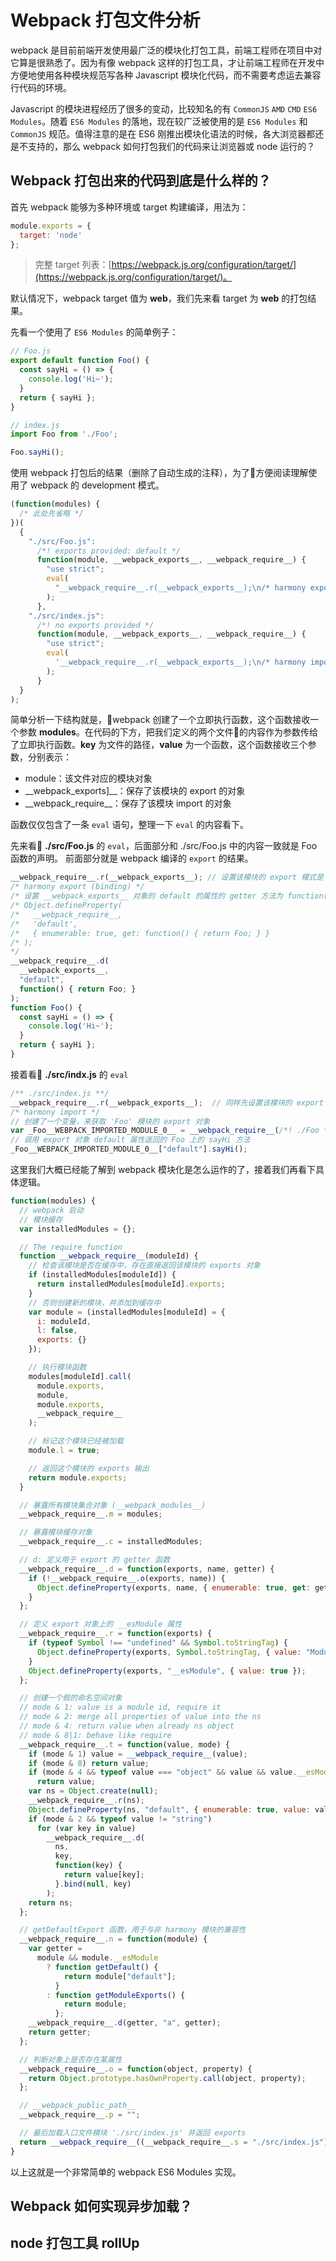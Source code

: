 # Webpack 打包文件分析

webpack 是目前前端开发使用最广泛的模块化打包工具，前端工程师在项目中对它算是很熟悉了。因为有像 webpack 这样的打包工具，才让前端工程师在开发中方便地使用各种模块规范写各种 Javascript 模块化代码，而不需要考虑运去兼容行代码的环境。

Javascript 的模块进程经历了很多的变动，比较知名的有 `CommonJS` `AMD` `CMD` `ES6 Modules`。随着 `ES6 Modules` 的落地，现在较广泛被使用的是 `ES6 Modules` 和 `CommonJS` 规范。值得注意的是在 ES6 刚推出模块化语法的时候，各大浏览器都还是不支持的，那么 webpack 如何打包我们的代码来让浏览器或 node 运行的？

## Webpack 打包出来的代码到底是什么样的？

首先 webpack 能够为多种环境或 target 构建编译，用法为：

```javascript
module.exports = {
  target: 'node'
};
```

> 完整 target 列表：[https://webpack.js.org/configuration/target/](https://webpack.js.org/configuration/target/)。

默认情况下，webpack target 值为 **web**，我们先来看 target 为 **web** 的打包结果。

先看一个使用了 `ES6 Modules` 的简单例子：

```javascript
// Foo.js
export default function Foo() {
  const sayHi = () => {
    console.log('Hi~');
  }
  return { sayHi };
}
```

```javascript
// index.js
import Foo from './Foo';

Foo.sayHi();
```

使用 webpack 打包后的结果（删除了自动生成的注释），为了方便阅读理解使用了 webpack 的 development 模式。

```javascript
(function(modules) {
  /* 此处先省略 */
})(
  {
    "./src/Foo.js":
      /*! exports provided: default */
      function(module, __webpack_exports__, __webpack_require__) {
        "use strict";
        eval(
          "__webpack_require__.r(__webpack_exports__);\n/* harmony export (binding) */ __webpack_require__.d(__webpack_exports__, \"default\", function() { return Foo; });\nfunction Foo() {\n  const sayHi = () => {\n    console.log('Hi~');\n  }\n  return { sayHi };\n}\n\n//# sourceURL=webpack:///./src/Foo.js?"
        );
      },
    "./src/index.js":
      /*! no exports provided */
      function(module, __webpack_exports__, __webpack_require__) {
        "use strict";
        eval(
          '__webpack_require__.r(__webpack_exports__);\n/* harmony import */ var _Foo__WEBPACK_IMPORTED_MODULE_0__ = __webpack_require__(/*! ./Foo */ "./src/Foo.js");\n\n\n_Foo__WEBPACK_IMPORTED_MODULE_0__["default"].sayHi();\n\n\n//# sourceURL=webpack:///./src/index.js?'
        );
      }
  }
);
```

简单分析一下结构就是，webpack 创建了一个立即执行函数，这个函数接收一个参数 **modules**。在代码的下方，把我们定义的两个文件的内容作为参数传给了立即执行函数。**key** 为文件的路径，**value** 为一个函数，这个函数接收三个参数，分别表示：
- module：该文件对应的模块对象
- \_\_webpack_exports]\_\_：保存了该模块的 export 的对象
- \_\_webpack_require\_\_：保存了该模块 import 的对象

函数仅仅包含了一条 `eval` 语句，整理一下 `eval` 的内容看下。

先来看 **./src/Foo.js** 的 `eval`，后面部分和 ./src/Foo.js 中的内容一致就是 Foo 函数的声明。
前面部分就是 webpack 编译的 `export` 的结果。

```javascript
__webpack_require__.r(__webpack_exports__); // 设置该模块的 export 模式是 ES6 Modules
/* harmony export (binding) */
/* 设置 __webpack_exports__ 对象的 default 的属性的 getter 方法为 function() { return Foo; }，相当于：
/* Object.defineProperty(
/*   __webpack_require__,
/*   'default',
/*   { enumerable: true, get: function() { return Foo; } }
/* );
*/
__webpack_require__.d(
  __webpack_exports__,
  "default",
  function() { return Foo; }
);
function Foo() {
  const sayHi = () => {
    console.log('Hi~');
  }
  return { sayHi };
}
```

接着看 **./src/indx.js** 的 `eval`

```javascript
/** ./src/index.js **/
__webpack_require__.r(__webpack_exports__);  // 同样先设置该模块的 export 模式为 ES6 Modules
/* harmony import */
// 创建了一个变量，来获取 'Foo' 模块的 export 对象
var _Foo__WEBPACK_IMPORTED_MODULE_0__ = __webpack_require__(/*! ./Foo */ "./src/Foo.js");
// 调用 export 对象 default 属性返回的 Foo 上的 sayHi 方法
_Foo__WEBPACK_IMPORTED_MODULE_0__["default"].sayHi();
```

这里我们大概已经能了解到 webpack 模块化是怎么运作的了，接着我们再看下具体逻辑。

```javascript
function(modules) {
  // webpack 启动
  // 模块缓存
  var installedModules = {};

  // The require function
  function __webpack_require__(moduleId) {
    // 检查该模块是否在缓存中，存在直接返回该模块的 exports 对象
    if (installedModules[moduleId]) {
      return installedModules[moduleId].exports;
    }
    // 否则创建新的模块，并添加到缓存中
    var module = (installedModules[moduleId] = {
      i: moduleId,
      l: false,
      exports: {}
    });

    // 执行模块函数
    modules[moduleId].call(
      module.exports,
      module,
      module.exports,
      __webpack_require__
    );

    // 标记这个模块已经被加载
    module.l = true;

    // 返回这个模块的 exports 输出
    return module.exports;
  }

  // 暴露所有模块集合对象 (__webpack_modules__)
  __webpack_require__.m = modules;

  // 暴露模块缓存对象
  __webpack_require__.c = installedModules;

  // d: 定义用于 export 的 getter 函数
  __webpack_require__.d = function(exports, name, getter) {
    if (!__webpack_require__.o(exports, name)) {
      Object.defineProperty(exports, name, { enumerable: true, get: getter });
    }
  };

  // 定义 export 对象上的 __esModule 属性
  __webpack_require__.r = function(exports) {
    if (typeof Symbol !== "undefined" && Symbol.toStringTag) {
      Object.defineProperty(exports, Symbol.toStringTag, { value: "Module" });
    }
    Object.defineProperty(exports, "__esModule", { value: true });
  };

  // 创建一个假的命名空间对象
  // mode & 1: value is a module id, require it
  // mode & 2: merge all properties of value into the ns
  // mode & 4: return value when already ns object
  // mode & 8|1: behave like require
  __webpack_require__.t = function(value, mode) {
    if (mode & 1) value = __webpack_require__(value);
    if (mode & 8) return value;
    if (mode & 4 && typeof value === "object" && value && value.__esModule)
      return value;
    var ns = Object.create(null);
    __webpack_require__.r(ns);
    Object.defineProperty(ns, "default", { enumerable: true, value: value });
    if (mode & 2 && typeof value != "string")
      for (var key in value)
        __webpack_require__.d(
          ns,
          key,
          function(key) {
            return value[key];
          }.bind(null, key)
        );
    return ns;
  };

  // getDefaultExport 函数，用于与非 harmony 模块的兼容性
  __webpack_require__.n = function(module) {
    var getter =
      module && module.__esModule
        ? function getDefault() {
            return module["default"];
          }
        : function getModuleExports() {
            return module;
          };
    __webpack_require__.d(getter, "a", getter);
    return getter;
  };

  // 判断对象上是否存在某属性
  __webpack_require__.o = function(object, property) {
    return Object.prototype.hasOwnProperty.call(object, property);
  };

  // __webpack_public_path__
  __webpack_require__.p = "";

  // 最后加载入口文件模块 './src/index.js' 并返回 exports
  return __webpack_require__((__webpack_require__.s = "./src/index.js"));
}
```

以上这就是一个非常简单的 webpack ES6 Modules 实现。

## Webpack 如何实现异步加载？

## node 打包工具 rollUp